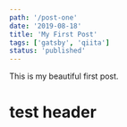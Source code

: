 ```yaml
---
path: '/post-one'
date: '2019-08-18'
title: 'My First Post'
tags: ['gatsby', 'qiita']
status: 'published'
---
```

This is my beautiful first post.

<h1>test header</h1>

<Test />

<SliderPicker />
